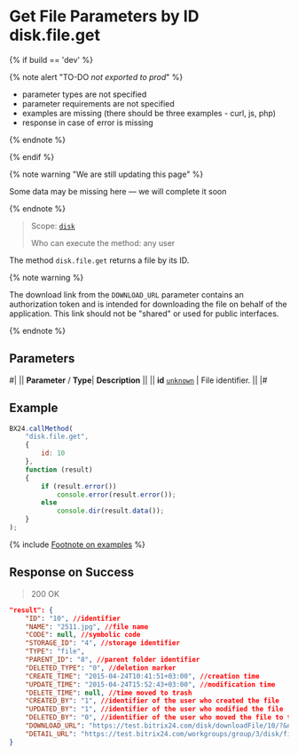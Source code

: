 # Get File Parameters by ID disk.file.get

{% if build == 'dev' %}

{% note alert "TO-DO _not exported to prod_" %}

- parameter types are not specified
- parameter requirements are not specified
- examples are missing (there should be three examples - curl, js, php)
- response in case of error is missing

{% endnote %}

{% endif %}

{% note warning "We are still updating this page" %}

Some data may be missing here — we will complete it soon

{% endnote %}

> Scope: [`disk`](../../scopes/permissions.md)
>
> Who can execute the method: any user

The method `disk.file.get` returns a file by its ID.

{% note warning %}

The download link from the `DOWNLOAD_URL` parameter contains an authorization token and is intended for downloading the file on behalf of the application. This link should not be "shared" or used for public interfaces.

{% endnote %}

## Parameters

#|
||  **Parameter** / **Type**| **Description** ||
|| **id**
[`unknown`](../../data-types.md) | File identifier. ||
|#

## Example

```js
BX24.callMethod(
    "disk.file.get",
    {
        id: 10
    },
    function (result)
    {
        if (result.error())
            console.error(result.error());
        else
            console.dir(result.data());
    }
);
```
{% include [Footnote on examples](../../../_includes/examples.md) %}

## Response on Success

> 200 OK

```json
"result": {
    "ID": "10", //identifier
    "NAME": "2511.jpg", //file name
    "CODE": null, //symbolic code
    "STORAGE_ID": "4", //storage identifier
    "TYPE": "file",
    "PARENT_ID": "8", //parent folder identifier
    "DELETED_TYPE": "0", //deletion marker
    "CREATE_TIME": "2015-04-24T10:41:51+03:00", //creation time
    "UPDATE_TIME": "2015-04-24T15:52:43+03:00", //modification time
    "DELETE_TIME": null, //time moved to trash
    "CREATED_BY": "1", //identifier of the user who created the file
    "UPDATED_BY": "1", //identifier of the user who modified the file
    "DELETED_BY": "0", //identifier of the user who moved the file to trash
    "DOWNLOAD_URL": "https://test.bitrix24.com/disk/downloadFile/10/?&ncc=1&filename=2511.jpg&auth=******", //returns url for downloading the file by the application
    "DETAIL_URL": "https://test.bitrix24.com/workgroups/group/3/disk/file/2511.jpg" //link to the detailed information page about the file
}
```